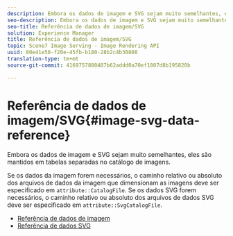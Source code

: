 ```yaml
---
description: Embora os dados de imagem e SVG sejam muito semelhantes, eles são mantidos em tabelas separadas no catálogo de imagens.
seo-description: Embora os dados de imagem e SVG sejam muito semelhantes, eles são mantidos em tabelas separadas no catálogo de imagens.
seo-title: Referência de dados de imagem/SVG
solution: Experience Manager
title: Referência de dados de imagem/SVG
topic: Scene7 Image Serving - Image Rendering API
uuid: 80e41e58-f20e-45fb-b180-28b2c4b30808
translation-type: tm+mt
source-git-commit: 4169757880407b62addd0a70ef1807d8b195820b

---
```



# Referência de dados de imagem/SVG{#image-svg-data-reference}

Embora os dados de imagem e SVG sejam muito semelhantes, eles são mantidos em tabelas separadas no catálogo de imagens.

Se os dados da imagem forem necessários, o caminho relativo ou absoluto dos arquivos de dados da imagem que dimensionam as imagens deve ser especificado em `attribute::CatalogFile`. Se os dados SVG forem necessários, o caminho relativo ou absoluto dos arquivos de dados SVG deve ser especificado em `attribute::SvgCatalogFile`.

* [Referência de dados de imagem](c-image-data-reference/c-image-data-reference.md)
* [Referência de dados SVG](c-svg-data-reference/c-svg-data-reference.md)
